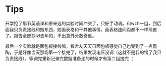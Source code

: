 # Tips

开学抢了那节英语课和原来选的实验时间冲突了，只好手动调。和wzh一组，到后面我只负责接线和搬东西，她画表格和干其他事情。画表格连间距都不一样简直了。报告全部抄lzl去年的，不出意外分数奇低。

最后一个实验就是面包板接线嘛，看舍友天天日面包板感觉自己也受到了一点熏陶，于是好像当天那场第一个接完了，结果发现电压没调（这就不是我的锅了我只负责接线），等调完重新记录完数据准备走的时候才有第二组接完（
